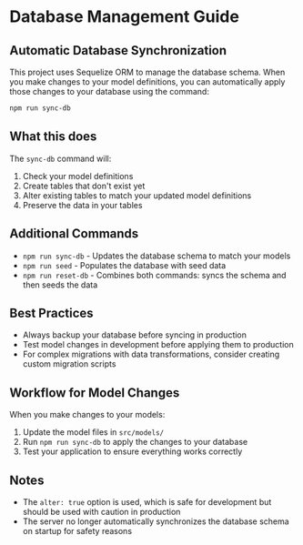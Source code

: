 # Database Management Guide

## Automatic Database Synchronization

This project uses Sequelize ORM to manage the database schema. When you make changes to your model definitions, you can automatically apply those changes to your database using the command:

```bash
npm run sync-db
```

## What this does

The `sync-db` command will:

1. Check your model definitions
2. Create tables that don't exist yet
3. Alter existing tables to match your updated model definitions
4. Preserve the data in your tables

## Additional Commands

-   `npm run sync-db` - Updates the database schema to match your models
-   `npm run seed` - Populates the database with seed data
-   `npm run reset-db` - Combines both commands: syncs the schema and then seeds the data

## Best Practices

-   Always backup your database before syncing in production
-   Test model changes in development before applying them to production
-   For complex migrations with data transformations, consider creating custom migration scripts

## Workflow for Model Changes

When you make changes to your models:

1. Update the model files in `src/models/`
2. Run `npm run sync-db` to apply the changes to your database
3. Test your application to ensure everything works correctly

## Notes

-   The `alter: true` option is used, which is safe for development but should be used with caution in production
-   The server no longer automatically synchronizes the database schema on startup for safety reasons
